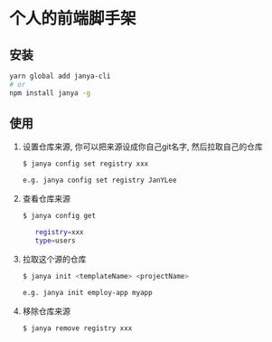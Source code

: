 # 个人的前端脚手架

## 安装
```bash
yarn global add janya-cli
# or
npm install janya -g
```

## 使用

1. 设置仓库来源, 你可以把来源设成你自己git名字, 然后拉取自己的仓库
   ```bash
   $ janya config set registry xxx

   e.g. janya config set registry JanYLee
   ```
2. 查看仓库来源
   ```bash
   $ janya config get

      registry=xxx
      type=users
   ```
3. 拉取这个源的仓库
   ```bash
   $ janya init <templateName> <projectName>

   e.g. janya init employ-app myapp
   ```
4. 移除仓库来源
   ```bash
   $ janya remove registry xxx
   ```
